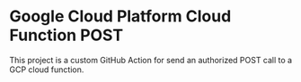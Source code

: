 # Google Cloud Platform Cloud Function POST 

This project is a custom GitHub Action for send an authorized POST call to a GCP cloud function.

